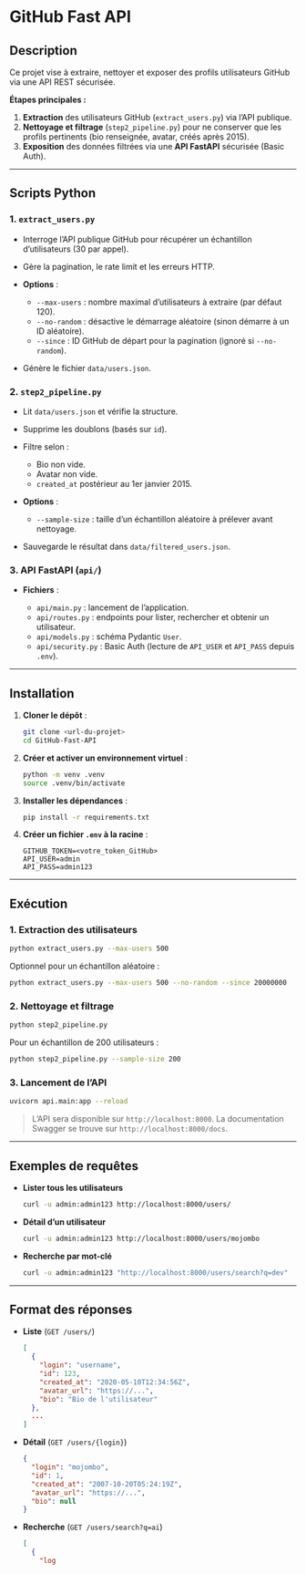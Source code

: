 # GitHub Fast API

## Description

Ce projet vise à extraire, nettoyer et exposer des profils utilisateurs GitHub via une API REST sécurisée.

**Étapes principales :**

1. **Extraction** des utilisateurs GitHub (`extract_users.py`) via l’API publique.
2. **Nettoyage et filtrage** (`step2_pipeline.py`) pour ne conserver que les profils pertinents (bio renseignée, avatar, créés après 2015).
3. **Exposition** des données filtrées via une **API FastAPI** sécurisée (Basic Auth).

---

## Scripts Python

### 1. `extract_users.py`

* Interroge l’API publique GitHub pour récupérer un échantillon d’utilisateurs (30 par appel).
* Gère la pagination, le rate limit et les erreurs HTTP.
* **Options** :

  * `--max-users` : nombre maximal d’utilisateurs à extraire (par défaut 120).
  * `--no-random` : désactive le démarrage aléatoire (sinon démarre à un ID aléatoire).
  * `--since` : ID GitHub de départ pour la pagination (ignoré si `--no-random`).
* Génère le fichier `data/users.json`.

### 2. `step2_pipeline.py`

* Lit `data/users.json` et vérifie la structure.
* Supprime les doublons (basés sur `id`).
* Filtre selon :

  * Bio non vide.
  * Avatar non vide.
  * `created_at` postérieur au 1er janvier 2015.
* **Options** :

  * `--sample-size` : taille d’un échantillon aléatoire à prélever avant nettoyage.
* Sauvegarde le résultat dans `data/filtered_users.json`.

### 3. API FastAPI (`api/`)

* **Fichiers** :

  * `api/main.py` : lancement de l’application.
  * `api/routes.py` : endpoints pour lister, rechercher et obtenir un utilisateur.
  * `api/models.py` : schéma Pydantic `User`.
  * `api/security.py` : Basic Auth (lecture de `API_USER` et `API_PASS` depuis `.env`).

---

## Installation

1. **Cloner le dépôt** :

   ```bash
   git clone <url-du-projet>
   cd GitHub-Fast-API
   ```
2. **Créer et activer un environnement virtuel** :

   ```bash
   python -m venv .venv
   source .venv/bin/activate
   ```
3. **Installer les dépendances** :

   ```bash
   pip install -r requirements.txt
   ```
4. **Créer un fichier `.env` à la racine** :

   ```dotenv
   GITHUB_TOKEN=<votre_token_GitHub>
   API_USER=admin
   API_PASS=admin123
   ```

---

## Exécution

### 1. Extraction des utilisateurs

```bash
python extract_users.py --max-users 500
```

Optionnel pour un échantillon aléatoire :

```bash
python extract_users.py --max-users 500 --no-random --since 20000000
```

### 2. Nettoyage et filtrage

```bash
python step2_pipeline.py
```

Pour un échantillon de 200 utilisateurs :

```bash
python step2_pipeline.py --sample-size 200
```

### 3. Lancement de l’API

```bash
uvicorn api.main:app --reload
```

> L’API sera disponible sur `http://localhost:8000`.
> La documentation Swagger se trouve sur `http://localhost:8000/docs`.

---

## Exemples de requêtes

* **Lister tous les utilisateurs**

  ```bash
  curl -u admin:admin123 http://localhost:8000/users/
  ```

* **Détail d’un utilisateur**

  ```bash
  curl -u admin:admin123 http://localhost:8000/users/mojombo
  ```

* **Recherche par mot-clé**

  ```bash
  curl -u admin:admin123 "http://localhost:8000/users/search?q=dev"
  ```

---

## Format des réponses

* **Liste** (`GET /users/`)

  ```json
  [
    {
      "login": "username",
      "id": 123,
      "created_at": "2020-05-10T12:34:56Z",
      "avatar_url": "https://...",
      "bio": "Bio de l'utilisateur"
    },
    ...
  ]
  ```

* **Détail** (`GET /users/{login}`)

  ```json
  {
    "login": "mojombo",
    "id": 1,
    "created_at": "2007-10-20T05:24:19Z",
    "avatar_url": "https://...",
    "bio": null
  }
  ```

* **Recherche** (`GET /users/search?q=ai`)

  ```json
  [
    {
      "log
  ```
